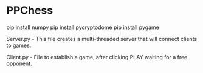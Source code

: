 # PPChess

pip install numpy
pip install pycryptodome
pip install pygame


Server.py - This file creates a multi-threaded server that will connect clients to games.

Client.py - File to establish a game, after clicking PLAY waiting for a free opponent.
